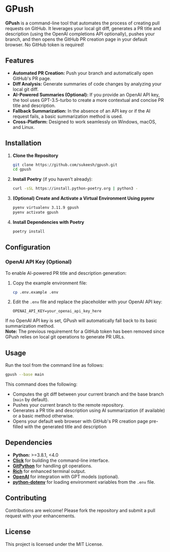 # GPush

**GPush** is a command-line tool that automates the process of creating pull requests on GitHub. It leverages your local git diff, generates a PR title and description (using the OpenAI completions API optionally), pushes your branch, and then opens the GitHub PR creation page in your default browser. No GitHub token is required!

## Features

- **Automated PR Creation:** Push your branch and automatically open GitHub's PR page.
- **Diff Analysis:** Generate summaries of code changes by analyzing your local git diff.
- **AI-Powered Summaries (Optional):** If you provide an OpenAI API key, the tool uses GPT-3.5-turbo to create a more contextual and concise PR title and description.
- **Fallback Summarization:** In the absence of an API key or if the AI request fails, a basic summarization method is used.
- **Cross-Platform:** Designed to work seamlessly on Windows, macOS, and Linux.

## Installation

1. **Clone the Repository**

   ```bash
   git clone https://github.com/sukeesh/gpush.git
   cd gpush
   ```

2. **Install Poetry** (if you haven't already):

   ```bash
   curl -sSL https://install.python-poetry.org | python3 -
   ```

3. **(Optional) Create and Activate a Virtual Environment Using pyenv**

   ```bash
   pyenv virtualenv 3.11.9 gpush
   pyenv activate gpush
   ```

4. **Install Dependencies with Poetry**

   ```bash
   poetry install
   ```

## Configuration

### OpenAI API Key (Optional)

To enable AI-powered PR title and description generation:

1. Copy the example environment file:

   ```bash
   cp .env.example .env
   ```

2. Edit the `.env` file and replace the placeholder with your OpenAI API key:

   ```env
   OPENAI_API_KEY=your_openai_api_key_here
   ```

If no OpenAI API key is set, GPush will automatically fall back to its basic summarization method.  
**Note:** The previous requirement for a GitHub token has been removed since GPush relies on local git operations to generate PR URLs.

## Usage

Run the tool from the command line as follows:

```bash
gpush --base main
```

This command does the following:

- Computes the git diff between your current branch and the base branch (`main` by default).
- Pushes your current branch to the remote repository.
- Generates a PR title and description using AI summarization (if available) or a basic method otherwise.
- Opens your default web browser with GitHub's PR creation page pre-filled with the generated title and description

## Dependencies

- **Python:** >=3.8.1, <4.0
- [**Click**](https://click.palletsprojects.com/) for building the command-line interface.
- [**GitPython**](https://gitpython.readthedocs.io/) for handling git operations.
- [**Rich**](https://rich.readthedocs.io/) for enhanced terminal output.
- [**OpenAI**](https://github.com/openai/openai-python) for integration with GPT models (optional).
- [**python-dotenv**](https://pypi.org/project/python-dotenv/) for loading environment variables from the `.env` file.

## Contributing

Contributions are welcome! Please fork the repository and submit a pull request with your enhancements.

## License

This project is licensed under the MIT License.

